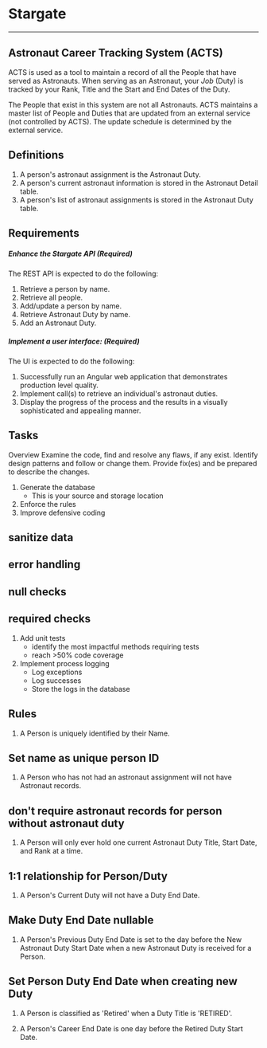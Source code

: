 ﻿<!--v003-->
# Stargate

***

## Astronaut Career Tracking System (ACTS)

ACTS is used as a tool to maintain a record of all the People that have served as Astronauts. When serving as an Astronaut, your *Job* (Duty) is tracked by your Rank, Title and the Start and End Dates of the Duty.

The People that exist in this system are not all Astronauts. ACTS maintains a master list of People and Duties that are updated from an external service (not controlled by ACTS). The update schedule is determined by the external service.

## Definitions

1. A person's astronaut assignment is the Astronaut Duty.
1. A person's current astronaut information is stored in the Astronaut Detail table.
1. A person's list of astronaut assignments is stored in the Astronaut Duty table.

## Requirements

##### Enhance the Stargate API (Required)

The REST API is expected to do the following:

1. Retrieve a person by name.
1. Retrieve all people.
1. Add/update a person by name.
1. Retrieve Astronaut Duty by name.
1. Add an Astronaut Duty.

##### Implement a user interface: (Required)

The UI is expected to do the following:

1. Successfully run an Angular web application that demonstrates production level quality.
1. Implement call(s) to retrieve an individual's astronaut duties.
1. Display the progress of the process and the results in a visually sophisticated and appealing manner.

## Tasks

Overview
Examine the code, find and resolve any flaws, if any exist. Identify design patterns and follow or change them. Provide fix(es) and be prepared to describe the changes.

1. Generate the database
   * This is your source and storage location
1. Enforce the rules 
1. Improve defensive coding
## sanitize data
## error handling
## null checks
## required checks
1. Add unit tests
   * identify the most impactful methods requiring tests
   * reach >50% code coverage
1. Implement process logging
   * Log exceptions
   * Log successes
   * Store the logs in the database

## Rules

1. A Person is uniquely identified by their Name.
## Set name as unique person ID
1. A Person who has not had an astronaut assignment will not have Astronaut records.
## don't require astronaut records for person without astronaut duty
1. A Person will only ever hold one current Astronaut Duty Title, Start Date, and Rank at a time.
## 1:1 relationship for Person/Duty
1. A Person's Current Duty will not have a Duty End Date.
## Make Duty End Date nullable
1. A Person's Previous Duty End Date is set to the day before the New Astronaut Duty Start Date when a new Astronaut Duty is received for a Person.
## Set Person Duty End Date when creating new Duty
1. A Person is classified as 'Retired' when a Duty Title is 'RETIRED'.

1. A Person's Career End Date is one day before the Retired Duty Start Date.
